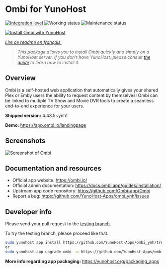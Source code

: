 <!--
N.B.: This README was automatically generated by https://github.com/YunoHost/apps/tree/master/tools/README-generator
It shall NOT be edited by hand.
-->

# Ombi for YunoHost

[![Integration level](https://dash.yunohost.org/integration/ombi.svg)](https://dash.yunohost.org/appci/app/ombi) ![Working status](https://ci-apps.yunohost.org/ci/badges/ombi.status.svg) ![Maintenance status](https://ci-apps.yunohost.org/ci/badges/ombi.maintain.svg)

[![Install Ombi with YunoHost](https://install-app.yunohost.org/install-with-yunohost.svg)](https://install-app.yunohost.org/?app=ombi)

*[Lire ce readme en français.](./README_fr.md)*

> *This package allows you to install Ombi quickly and simply on a YunoHost server.
If you don't have YunoHost, please consult [the guide](https://yunohost.org/#/install) to learn how to install it.*

## Overview

Ombi is a self-hosted web application that automatically gives your shared Plex or Emby users the ability to request content by themselves! Ombi can be linked to multiple TV Show and Movie DVR tools to create a seamless end-to-end experience for your users.


**Shipped version:** 4.43.5~ynh1

**Demo:** https://app.ombi.io/landingpage

## Screenshots

![Screenshot of Ombi](./doc/screenshots/screenshot.png)

## Documentation and resources

* Official app website: <https://ombi.io/>
* Official admin documentation: <https://docs.ombi.app/guides/installation/>
* Upstream app code repository: <https://github.com/Ombi-app/Ombi>
* Report a bug: <https://github.com/YunoHost-Apps/ombi_ynh/issues>

## Developer info

Please send your pull request to the [testing branch](https://github.com/YunoHost-Apps/ombi_ynh/tree/testing).

To try the testing branch, please proceed like that.

``` bash
sudo yunohost app install https://github.com/YunoHost-Apps/ombi_ynh/tree/testing --debug
or
sudo yunohost app upgrade ombi -u https://github.com/YunoHost-Apps/ombi_ynh/tree/testing --debug
```

**More info regarding app packaging:** <https://yunohost.org/packaging_apps>
